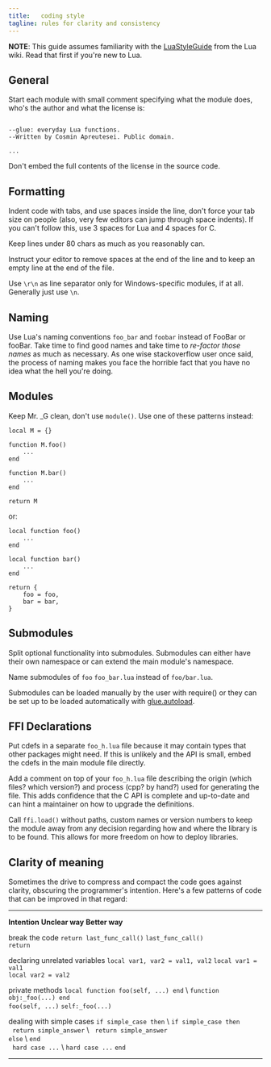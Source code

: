 ```yaml
---
title:   coding style
tagline: rules for clarity and consistency
---
```


__NOTE__: This guide assumes familiarity with the [LuaStyleGuide](http://lua-users.org/wiki/LuaStyleGuide) from the Lua wiki. Read that first if you're new to Lua.

## General

Start each module with small comment specifying what the module does, who's the author and what the license is:

~~~{.lua}

--glue: everyday Lua functions.
--Written by Cosmin Apreutesei. Public domain.

...
~~~

Don't embed the full contents of the license in the source code.

## Formatting

Indent code with tabs, and use spaces inside the line, don't force your tab size on people (also, very few editors can jump through space indents). If you can't follow this, use 3 spaces for Lua and 4 spaces for C.

Keep lines under 80 chars as much as you reasonably can.

Instruct your editor to remove spaces at the end of the line and to keep an empty line at the end of the file.

Use `\r\n` as line separator only for Windows-specific modules, if at all. Generally just use `\n`.

## Naming

Use Lua's naming conventions `foo_bar` and `foobar` instead of FooBar or fooBar. Take time to find good names and take time to _re-factor those names_ as much as necessary. As one wise stackoverflow user once said, the process of naming makes you face the horrible fact that you have no idea what the hell you're doing.

## Modules

Keep Mr. _G clean, don't use `module()`. Use one of these patterns instead:

~~~{.lua}
local M = {}

function M.foo()
	...
end

function M.bar()
	...
end

return M
~~~

or:

~~~{.lua}
local function foo()
	...
end

local function bar()
	...
end

return {
	foo = foo,
	bar = bar,
}
~~~

## Submodules

Split optional functionality into submodules. Submodules can either have their own namespace or can extend the main module's namespace.

Name submodules of `foo` `foo_bar.lua` instead of `foo/bar.lua`.

Submodules can be loaded manually by the user with require() or they can be set up to be loaded automatically with [glue.autoload](/glue#autoload).

## FFI Declarations

Put cdefs in a separate `foo_h.lua` file because it may contain types that other packages might need. If this is unlikely and the API is small, embed the cdefs in the main module file directly.

Add a comment on top of your `foo_h.lua` file describing the origin (which files? which version?) and process (cpp? by hand?) used for generating the file. This adds confidence that the C API is complete and up-to-date and can hint a maintainer on how to upgrade the definitions.

Call `ffi.load()` without paths, custom names or version numbers to keep the module away from any decision regarding how and where the library is to be found. This allows for more freedom on how to deploy libraries.

## Clarity of meaning

Sometimes the drive to compress and compact the code goes against clarity, obscuring the programmer's intention. Here's a few patterns of code that can be improved in that regard:

----------------------------------- ----------------------------------------------- -----------------------------------------------
__Intention__								__Unclear way__											__Better way__

break the code								`return last_func_call()`								`last_func_call()` \
																												`return`

declaring unrelated variables			`local var1, var2 = val1, val2`						`local var1 = val1` \
																												`local var2 = val2`

private methods							`local function foo(self, ...) end` \				`function obj:_foo(...) end` \
												`foo(self, ...)`											`self:_foo(...)`

dealing with simple cases				`if simple_case then` \									`if simple_case then` \
												&nbsp;&nbsp;`return simple_answer` \				&nbsp;&nbsp;`return simple_answer` \
												`else` \														`end` \
												&nbsp;&nbsp;`hard case ...` \							`hard case ...`
												`end`
----------------------------------- ----------------------------------------------- -----------------------------------------------

